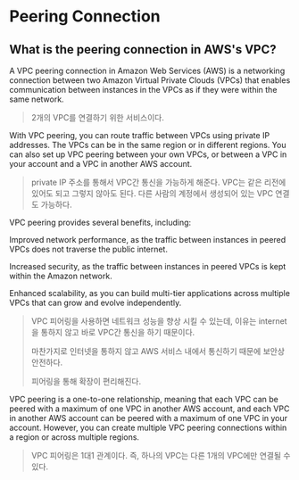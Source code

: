 # Peering Connection
## What is the peering connection in AWS's VPC?
A VPC peering connection in Amazon Web Services (AWS) is a networking connection between two Amazon Virtual Private Clouds (VPCs) that enables communication between instances in the VPCs as if they were within the same network.

> 2개의 VPC를 연결하기 위한 서비스이다.

With VPC peering, you can route traffic between VPCs using private IP addresses. The VPCs can be in the same region or in different regions. You can also set up VPC peering between your own VPCs, or between a VPC in your account and a VPC in another AWS account.

> private IP 주소를 통해서 VPC간 통신을 가능하게 해준다. VPC는 같은 리전에 있어도 되고 그렇지 않아도 된다. 다른 사람의 계정에서 생성되어 있는 VPC 연결도 가능하다.

VPC peering provides several benefits, including:

Improved network performance, as the traffic between instances in peered VPCs does not traverse the public internet.

Increased security, as the traffic between instances in peered VPCs is kept within the Amazon network.

Enhanced scalability, as you can build multi-tier applications across multiple VPCs that can grow and evolve independently.

> VPC 피어링을 사용하면 네트워크 성능을 향상 시킬 수 있는데, 이유는 internet을 통하지 않고 바로 VPC간 통신을 하기 때문이다.
>  
> 마찬가지로 인터넷을 통하지 않고 AWS 서비스 내에서 통신하기 때문에 보안상 안전하다.
>
> 피어링을 통해 확장이 편리해진다.

VPC peering is a one-to-one relationship, meaning that each VPC can be peered with a maximum of one VPC in another AWS account, and each VPC in another AWS account can be peered with a maximum of one VPC in your account. However, you can create multiple VPC peering connections within a region or across multiple regions.

> VPC 피어링은 1대1 관계이다. 즉, 하나의 VPC는 다른 1개의 VPC에만 연결될 수 있다.
